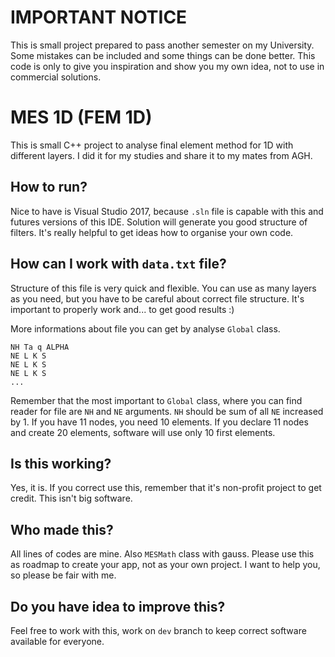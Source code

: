# IMPORTANT NOTICE
This is small project prepared to pass another semester on my University. Some mistakes can be included and some things can be done better. This code is only to give you inspiration and show you my own idea, not to use in commercial solutions.

# MES 1D (FEM 1D)
This is small C++ project to analyse final element method for 1D with different layers. I did it for my studies and share it to my mates from AGH.

## How to run?
Nice to have is Visual Studio 2017, because `.sln` file is capable with this and futures versions of this IDE. Solution will generate you good structure of filters. It's really helpful to get ideas how to organise your own code.

## How can I work with `data.txt` file?
Structure of this file is very quick and flexible. You can use as many layers as you need, but you have to be careful about correct file structure. It's important to properly work and... to get good results :)

More informations about file you can get by analyse `Global` class.
```
NH Ta q ALPHA
NE L K S
NE L K S
NE L K S
...
```

Remember that the most important to `Global` class, where you can find reader for file are `NH` and `NE` arguments. `NH` should be sum of all `NE` increased by 1. If you have 11 nodes, you need 10 elements. If you declare 11 nodes and create 20 elements, software will use only 10 first elements.

## Is this working?
Yes, it is. If you correct use this, remember that it's non-profit project to get credit. This isn't big software.

## Who made this?
All lines of codes are mine. Also `MESMath` class with gauss. Please use this as roadmap to create your app, not as your own project. I want to help you, so please be fair with me.

## Do you have idea to improve this?
Feel free to work with this, work on `dev` branch to keep correct software available for everyone.
